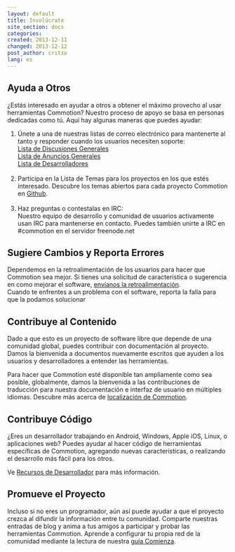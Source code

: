 ```yaml
---
layout: default
title: Involúcrate
site_section: docs
categories:
created: 2013-12-11
changed: 2013-12-12
post_author: critzo
lang: es
---
```

  <h2>Ayuda a Otros</h2>

<p>¿Estás interesado en ayudar a otros a obtener el máximo provecho al usar herramientas Commotion? Nuestro proceso de apoyo se basa en personas dedicadas como tú. Aquí hay algunas maneras que puedes ayudar:</p>

<ol>
	<li>Únete a una de nuestras listas de correo electrónico para mantenerte al tanto y responder cuando los usuarios necesiten soporte:<br />
	<a href="http://lists.chambana.net/mailman/listinfo/commotion-discuss">Lista de Discusiones Generales</a><br />
	<a href="http://lists.chambana.net/mailman/listinfo/commotion-announce">Lista de Anuncios Generales</a><br />
	<a href="http://lists.chambana.net/mailman/listinfo/commotion-dev">Lista de Desarrolladores</a><br />
	&nbsp;</li>
	<li>Participa en la Lista de Temas para los proyectos en los que estés interesado. Descubre los temas abiertos para cada proyecto Commotion en <a href="https://github.com/opentechinstitute">Github</a>.<br />
	&nbsp;</li>
	<li>Haz preguntas o contestalas en IRC:<br />
	Nuestro equipo de desarrollo y comunidad de usuarios activamente usan IRC para mantenerse en contacto. Puedes también unirte a IRC en #commotion en el servidor freenode.net</li>
</ol>

<h2>Sugiere Cambios y Reporta Errores</h2>

<p>Dependemos en la retroalimentación de los usuarios para hacer que Commotion sea mejor. Si tienes una solicitud de característica o sugerencia en como mejorar el software, <a href="/contact">envíanos la retroalimentación</a>.<br />
Cuando te enfrentes a un problema con el software, reporta la falla para que la podamos solucionar</p>

<h2>Contribuye al Contenido</h2>

<p>Dado a que esto es un proyecto de software libre que depende de una comunidad global, puedes contribuir con documentación al proyecto. Damos la bienvenida a documentos nuevamente escritos que ayuden a los usuarios y desarrolladores a entender las herramientas.</p>

<p>Para hacer que Commotion esté disponible tan ampliamente como sea posible, globalmente, damos la bienvenida a las contribuciones de traducción para nuestra documentación e interfaz de usuario en múltiples idiomas. Descubre más acerca de <a href="/docs/localization">localización de Commotion</a>.</p>

<h2>Contribuye Código</h2>

<p>¿Eres un desarrollador trabajando en Android, Windows, Apple iOS, Linux, o aplicaciones web? Puedes ayudar al hacer código de herramientas específicas de Commotion, agregando nuevas características, o realizando el desarrollo más fácil para los otros.</p>

<p>Ve <a href="/developer/resources">Recursos de Desarrollador</a> para más información.</p>

<h2>Promueve el Proyecto</h2>

<p>Incluso si no eres un programador, aún así puede ayudar a que el proyecto crezca al difundir la información entre tu comunidad. Comparte nuestras entradas de blog y anima a tus amigos a participar y probar las herramientas Commotion. Aprende a configurar tu propia red de la comunidad mediante la lectura de nuestra <a href="/docs/get-started">guía Comienza</a>.</p>
